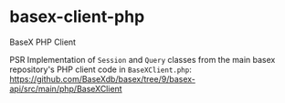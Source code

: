 # basex-client-php
BaseX PHP Client

PSR Implementation of `Session` and `Query` classes from the main basex repository's PHP client code in `BaseXClient.php`: https://github.com/BaseXdb/basex/tree/9/basex-api/src/main/php/BaseXClient
